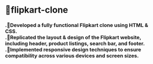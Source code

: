 # 🎫flipkart-clone

<h3>.🎍Developed a fully functional Flipkart clone using HTML & CSS.<br>
.🎇Replicated the layout & design of the Flipkart website, including header, product listings, search bar, and footer.<br>
.🎨Implemented responsive design techniques to ensure compatibility across various devices and screen sizes.</h3>
